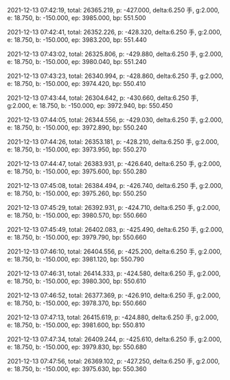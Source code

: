 2021-12-13 07:42:19, total: 26365.219, p: -427.000, delta:6.250 手, g:2.000, e: 18.750, b: -150.000, ep: 3985.000, bp: 551.500

2021-12-13 07:42:41, total: 26352.226, p: -428.320, delta:6.250 手, g:2.000, e: 18.750, b: -150.000, ep: 3983.200, bp: 551.440

2021-12-13 07:43:02, total: 26325.806, p: -429.880, delta:6.250 手, g:2.000, e: 18.750, b: -150.000, ep: 3980.040, bp: 551.240

2021-12-13 07:43:23, total: 26340.994, p: -428.860, delta:6.250 手, g:2.000, e: 18.750, b: -150.000, ep: 3974.420, bp: 550.410

2021-12-13 07:43:44, total: 26304.642, p: -430.660, delta:6.250 手, g:2.000, e: 18.750, b: -150.000, ep: 3972.940, bp: 550.450

2021-12-13 07:44:05, total: 26344.556, p: -429.030, delta:6.250 手, g:2.000, e: 18.750, b: -150.000, ep: 3972.890, bp: 550.240

2021-12-13 07:44:26, total: 26353.181, p: -428.210, delta:6.250 手, g:2.000, e: 18.750, b: -150.000, ep: 3973.950, bp: 550.270

2021-12-13 07:44:47, total: 26383.931, p: -426.640, delta:6.250 手, g:2.000, e: 18.750, b: -150.000, ep: 3975.600, bp: 550.280

2021-12-13 07:45:08, total: 26384.494, p: -426.740, delta:6.250 手, g:2.000, e: 18.750, b: -150.000, ep: 3975.260, bp: 550.250

2021-12-13 07:45:29, total: 26392.931, p: -424.710, delta:6.250 手, g:2.000, e: 18.750, b: -150.000, ep: 3980.570, bp: 550.660

2021-12-13 07:45:49, total: 26402.083, p: -425.490, delta:6.250 手, g:2.000, e: 18.750, b: -150.000, ep: 3979.790, bp: 550.660

2021-12-13 07:46:10, total: 26404.556, p: -425.200, delta:6.250 手, g:2.000, e: 18.750, b: -150.000, ep: 3981.120, bp: 550.790

2021-12-13 07:46:31, total: 26414.333, p: -424.580, delta:6.250 手, g:2.000, e: 18.750, b: -150.000, ep: 3980.300, bp: 550.610

2021-12-13 07:46:52, total: 26377.369, p: -426.910, delta:6.250 手, g:2.000, e: 18.750, b: -150.000, ep: 3978.370, bp: 550.660

2021-12-13 07:47:13, total: 26415.619, p: -424.880, delta:6.250 手, g:2.000, e: 18.750, b: -150.000, ep: 3981.600, bp: 550.810

2021-12-13 07:47:34, total: 26409.244, p: -425.610, delta:6.250 手, g:2.000, e: 18.750, b: -150.000, ep: 3979.830, bp: 550.680

2021-12-13 07:47:56, total: 26369.102, p: -427.250, delta:6.250 手, g:2.000, e: 18.750, b: -150.000, ep: 3975.630, bp: 550.360